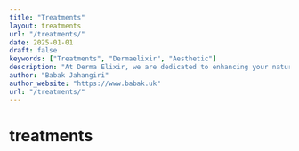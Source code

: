 ```yaml
---
title: "Treatments"
layout: treatments
url: "/treatments/"
date: 2025-01-01
draft: false
keywords: ["Treatments", "Dermaelixir", "Aesthetic"]
description: "At Derma Elixir, we are dedicated to enhancing your natural beauty through personalized, professional"
author: "Babak Jahangiri"
author_website: "https://www.babak.uk"
url: "/treatments/"
---
```


# treatments 

 